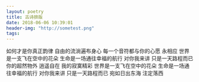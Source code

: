 ```yaml
---
layout: poetry
title: 古诗排版
date: 2018-06-06 10:39:01
header-img: "http://sometest.png"
tags:
---
```

如何才是你真正韵律 自由的流淌遍布身心 每一个音符都与你的心愿 永相应 世界是一支飞在空中的花朵 生命是一场通往幸福的航行 对你我来讲 只是一天路程而已 你的超然物外 逍遥自在 我的寂寞精彩 世界是一支飞在空中的花朵 生命是一场通往幸福的航行 对你我来讲 只是一天路程而已 宛如日出东海 注定落西